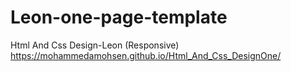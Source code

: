 # Leon-one-page-template
Html And Css Design-Leon (Responsive)
https://mohammedamohsen.github.io/Html_And_Css_DesignOne/

